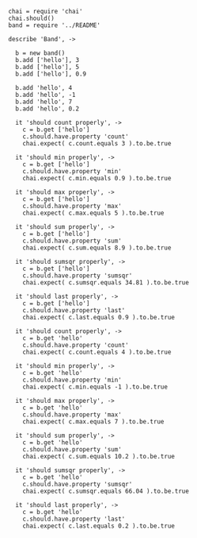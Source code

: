     chai = require 'chai'
    chai.should()
    band = require '../README'

    describe 'Band', ->

      b = new band()
      b.add ['hello'], 3
      b.add ['hello'], 5
      b.add ['hello'], 0.9

      b.add 'hello', 4
      b.add 'hello', -1
      b.add 'hello', 7
      b.add 'hello', 0.2

      it 'should count properly', ->
        c = b.get ['hello']
        c.should.have.property 'count'
        chai.expect( c.count.equals 3 ).to.be.true

      it 'should min properly', ->
        c = b.get ['hello']
        c.should.have.property 'min'
        chai.expect( c.min.equals 0.9 ).to.be.true

      it 'should max properly', ->
        c = b.get ['hello']
        c.should.have.property 'max'
        chai.expect( c.max.equals 5 ).to.be.true

      it 'should sum properly', ->
        c = b.get ['hello']
        c.should.have.property 'sum'
        chai.expect( c.sum.equals 8.9 ).to.be.true

      it 'should sumsqr properly', ->
        c = b.get ['hello']
        c.should.have.property 'sumsqr'
        chai.expect( c.sumsqr.equals 34.81 ).to.be.true

      it 'should last properly', ->
        c = b.get ['hello']
        c.should.have.property 'last'
        chai.expect( c.last.equals 0.9 ).to.be.true

      it 'should count properly', ->
        c = b.get 'hello'
        c.should.have.property 'count'
        chai.expect( c.count.equals 4 ).to.be.true

      it 'should min properly', ->
        c = b.get 'hello'
        c.should.have.property 'min'
        chai.expect( c.min.equals -1 ).to.be.true

      it 'should max properly', ->
        c = b.get 'hello'
        c.should.have.property 'max'
        chai.expect( c.max.equals 7 ).to.be.true

      it 'should sum properly', ->
        c = b.get 'hello'
        c.should.have.property 'sum'
        chai.expect( c.sum.equals 10.2 ).to.be.true

      it 'should sumsqr properly', ->
        c = b.get 'hello'
        c.should.have.property 'sumsqr'
        chai.expect( c.sumsqr.equals 66.04 ).to.be.true

      it 'should last properly', ->
        c = b.get 'hello'
        c.should.have.property 'last'
        chai.expect( c.last.equals 0.2 ).to.be.true

